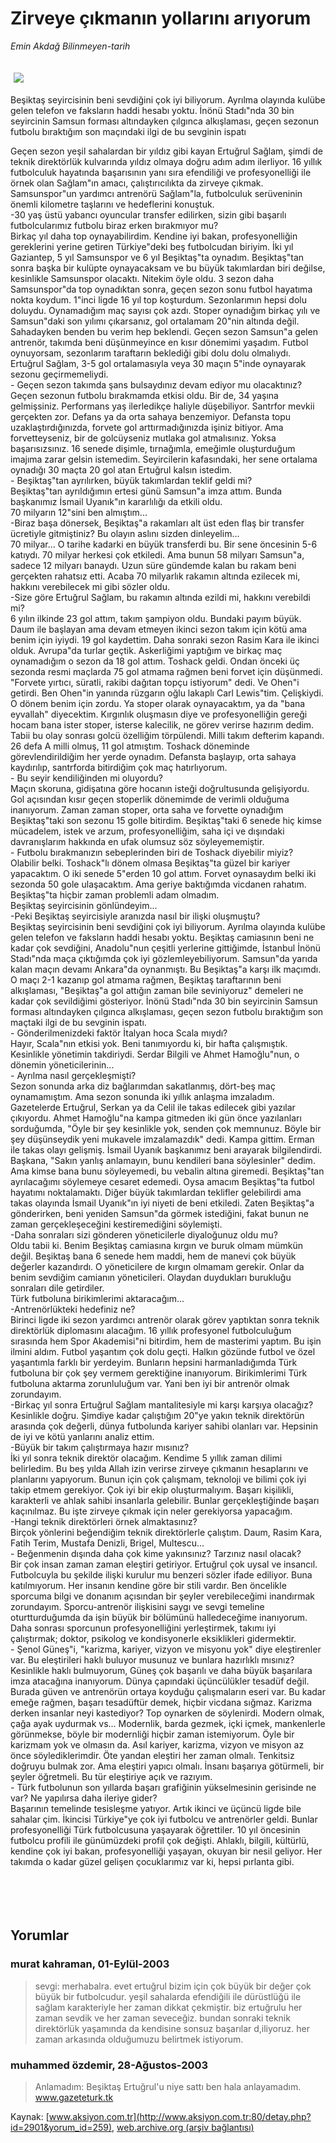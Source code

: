 # Zirveye çıkmanın yollarını arıyorum

*Emin Akdağ Bilinmeyen-tarih*

<div>
 <font>
  <img border="0" height="1" src="/web/20050130073756im_/http://www.aksiyon.com.tr/images/blank.gif"/>
 </font>
 <font class="content">
  <p>
   <img border="0" hspace="5" src="http://web.archive.org/web/20050130073756im_/http://www.aksiyon.com.tr/resim/455/48.jpg" vspace="5"/>
  </p>
 </font>
 <font class="content">
  Beşiktaş seyircisinin beni sevdiğini çok iyi biliyorum. Ayrılma olayında kulübe gelen telefon ve faksların haddi hesabı yoktu. İnönü Stadı"nda 30 bin seyircinin Samsun forması altındayken çılgınca alkışlaması, geçen sezonun futbolu bıraktığım son maçındaki ilgi de bu sevginin ispatı
 </font>
 <br/>
 <p>
  <font class="content">
   Geçen sezon yeşil sahalardan bir yıldız gibi kayan Ertuğrul Sağlam, şimdi de teknik direktörlük kulvarında yıldız olmaya doğru adım adım ilerliyor. 16 yıllık futbolculuk hayatında başarısının yanı sıra efendiliği ve profesyonelliği ile örnek olan Sağlam"ın amacı, çalıştırıcılıkta da zirveye çıkmak. Samsunspor"un yardımcı antrenörü Sağlam"la, futbolculuk serüveninin önemli kilometre taşlarını ve hedeflerini konuştuk.
   <br>
    -30 yaş üstü yabancı oyuncular transfer edilirken, sizin gibi başarılı futbolcularımız futbolu biraz erken bırakmıyor mu?
    <br>
     Birkaç yıl daha top oynayabilirdim. Kendine iyi bakan, profesyonelliğin gereklerini yerine getiren Türkiye"deki beş futbolcudan biriyim. İki yıl Gaziantep, 5 yıl Samsunspor ve 6 yıl Beşiktaş"ta oynadım. Beşiktaş"tan sonra başka bir kulüpte oynayacaksam ve bu büyük takımlardan biri değilse, kesinlikle Samsunspor olacaktı. Nitekim öyle oldu. 3 sezon daha Samsunspor"da top oynadıktan sonra, geçen sezon sonu futbol hayatıma nokta koydum. 1"inci ligde 16 yıl top koşturdum. Sezonlarımın hepsi dolu doluydu. Oynamadığım maç sayısı çok azdı. Stoper oynadığım birkaç yılı ve Samsun"daki son yılımı çıkarsanız, gol ortalamam 20"nin altında değil. Sahadayken benden bu verim hep beklendi. Geçen sezon Samsun"a gelen antrenör, takımda beni düşünmeyince en kısır dönemimi yaşadım. Futbol oynuyorsam, sezonlarım taraftarın beklediği gibi dolu dolu olmalıydı. Ertuğrul Sağlam, 3-5 gol ortalamasıyla veya 30 maçın 5"inde oynayarak sezonu geçirmemeliydi.
     <br>
      - Geçen sezon takımda şans bulsaydınız devam ediyor mu olacaktınız?
      <br>
       Geçen sezonun futbolu bırakmamda etkisi oldu. Bir de, 34 yaşına gelmişsiniz. Performans yaş ilerledikçe haliyle düşebiliyor. Santrfor mevkii gerçekten zor. Defans ya da orta sahaya benzemiyor. Defansta topu uzaklaştırdığınızda, forvete gol arttırmadığınızda işiniz bitiyor. Ama forvetteyseniz, bir de golcüyseniz mutlaka gol atmalısınız. Yoksa başarısızsınız. 16 senede dişimle, tırnağımla, emeğimle oluşturduğum imajıma zarar gelsin istemedim. Seyircilerin kafasındaki, her sene ortalama oynadığı 30 maçta 20 gol atan Ertuğrul kalsın istedim.
       <br/>
       - Beşiktaş"tan ayrılırken, büyük takımlardan teklif geldi mi?
       <br/>
       Beşiktaş"tan ayrıldığımın ertesi günü Samsun"a imza attım. Bunda başkanımız İsmail Uyanık"ın kararlılığı da etkili oldu.
       <br/>
       70 milyarın 12"sini ben almıştım...
       <br/>
       -Biraz başa dönersek, Beşiktaş"a rakamları alt üst eden flaş bir transfer ücretiyle gitmiştiniz? Bu olayın aslını sizden dinleyelim...
       <br/>
       70 milyar... O tarihe kadarki en büyük transferdi bu. Bir sene öncesinin 5-6 katıydı. 70 milyar herkesi çok etkiledi. Ama bunun 58 milyarı Samsun"a, sadece 12 milyarı banaydı. Uzun süre gündemde kalan bu rakam beni gerçekten rahatsız etti. Acaba 70 milyarlık rakamın altında ezilecek mi, hakkını verebilecek mi gibi sözler oldu.
       <br/>
       -Size göre Ertuğrul Sağlam, bu rakamın altında ezildi mi, hakkını verebildi mi?
       <br/>
       6 yılın ilkinde 23 gol attım, takım şampiyon oldu. Bundaki payım büyük. Daum ile başlayan ama devam etmeyen ikinci sezon takım için kötü ama benim için iyiydi. 19 gol kaydettim. Daha sonraki sezon Rasim Kara ile ikinci olduk. Avrupa"da turlar geçtik. Askerliğimi yaptığım ve birkaç maç oynamadığım o sezon da 18 gol attım. Toshack geldi. Ondan önceki üç sezonda resmi maçlarda 75 gol atmama rağmen beni forvet için düşünmedi. "Forvete yırtıcı, süratli, rakibi dağıtan topçu istiyorum" dedi. Ve Ohen"i getirdi. Ben Ohen"in yanında rüzgarın oğlu lakaplı Carl Lewis"tim. Çelişkiydi. O dönem benim için zordu. Ya stoper olarak oynayacaktım, ya da "bana eyvallah" diyecektim. Kırgınlık oluşmasın diye ve profesyonelliğin gereği hocam bana ister stoper, isterse kalecilik, ne görev verirse hazırım dedim. Tabii bu olay sonrası golcü özelliğim törpülendi. Milli takım defterim kapandı. 26 defa A milli olmuş, 11 gol atmıştım. Toshack döneminde görevlendirildiğim her yerde oynadım. Defansta başlayıp, orta sahaya kaydırılıp, santrforda bitirdiğim çok maç hatırlıyorum.
       <br/>
       - Bu seyir kendiliğinden mi oluyordu?
       <br/>
       Maçın skoruna, gidişatına göre hocanın isteği doğrultusunda gelişiyordu. Gol açısından kısır geçen stoperlik dönemimde de verimli olduğuma inanıyorum. Zaman zaman stoper, orta saha ve forvette oynadığım Beşiktaş"taki son sezonu 15 golle bitirdim. Beşiktaş"taki 6 senede hiç kimse mücadelem, istek ve arzum, profesyonelliğim, saha içi ve dışındaki davranışlarım hakkında en ufak olumsuz söz söyleyememiştir.
       <br/>
       - Futbolu bırakmanızın sebeplerinden biri de Toshack diyebilir miyiz?
       <br/>
       Olabilir belki. Toshack"lı dönem olmasa Beşiktaş"ta güzel bir kariyer yapacaktım. O iki senede 5"erden 10 gol attım. Forvet oynasaydım belki iki sezonda 50 gole ulaşacaktım. Ama geriye baktığımda vicdanen rahatım. Beşiktaş"ta hiçbir zaman problemli adam olmadım.
       <br/>
       Beşiktaş seyircisinin gönlündeyim...
       <br/>
       -Peki Beşiktaş seyircisiyle aranızda nasıl bir ilişki oluşmuştu?
       <br/>
       Beşiktaş seyircisinin beni sevdiğini çok iyi biliyorum. Ayrılma olayında kulübe gelen telefon ve faksların haddi hesabı yoktu. Beşiktaş camiasının beni ne kadar çok sevdiğini, Anadolu"nun çeşitli yerlerine gittiğimde, İstanbul İnönü Stadı"nda maça çıktığımda çok iyi gözlemleyebiliyorum. Samsun"da yarıda kalan maçın devamı Ankara"da oynanmıştı. Bu Beşiktaş"a karşı ilk maçımdı. O maçı 2-1 kazanıp gol atmama rağmen, Beşiktaş taraftarının beni alkışlaması, "Beşiktaş"a gol attığın zaman bile seviniyoruz" demeleri ne kadar çok sevildiğimi gösteriyor. İnönü Stadı"nda 30 bin seyircinin Samsun forması altındayken çılgınca alkışlaması, geçen sezon futbolu bıraktığım son maçtaki ilgi de bu sevginin ispatı.
       <br/>
       - Gönderilmenizdeki faktör İtalyan hoca Scala mıydı?
       <br/>
       Hayır, Scala"nın etkisi yok. Beni tanımıyordu ki, bir hafta çalışmıştık. Kesinlikle yönetimin takdiriydi. Serdar Bilgili ve Ahmet Hamoğlu"nun, o dönemin yöneticilerinin...
       <br/>
       - Ayrılma nasıl gerçekleşmişti?
       <br/>
       Sezon sonunda arka diz bağlarımdan sakatlanmış, dört-beş maç oynamamıştım. Ama sezon sonunda iki yıllık anlaşma imzaladım. Gazetelerde Ertuğrul, Serkan ya da Celil ile takas edilecek gibi yazılar çıkıyordu. Ahmet Hamoğlu"na kampa gitmeden iki gün önce yazılanları sorduğumda, "Öyle bir şey kesinlikle yok, senden çok memnunuz. Böyle bir şey düşünseydik yeni mukavele imzalamazdık" dedi. Kampa gittim. Erman ile takas olayı gelişmiş. İsmail Uyanık başkanımız beni arayarak bilgilendirdi. Başkana, "Sakın yanlış anlamayın, bunu kendileri bana söylesinler" dedim. Ama kimse bana bunu söyleyemedi, bu vebalin altına giremedi. Beşiktaş"tan ayrılacağımı söylemeye cesaret edemedi. Oysa amacım Beşiktaş"ta futbol hayatımı noktalamaktı. Diğer büyük takımlardan teklifler gelebilirdi ama takas olayında İsmail Uyanık"ın iyi niyeti de beni etkiledi. Zaten Beşiktaş"a gönderirken, beni yeniden Samsun"da görmek istediğini, fakat bunun ne zaman gerçekleşeceğini kestiremediğini söylemişti.
       <br/>
       -Daha sonraları sizi gönderen yöneticilerle diyaloğunuz oldu mu?
       <br/>
       Oldu tabii ki. Benim Beşiktaş camiasına kırgın ve buruk olmam mümkün değil. Beşiktaş bana 6 senede hem maddi, hem de manevi çok büyük değerler kazandırdı. O yöneticilere de kırgın olmamam gerekir. Onlar da benim sevdiğim camianın yöneticileri. Olaydan duydukları burukluğu sonraları dile getirdiler.
       <br/>
       Türk futboluna birikimlerimi aktaracağım...
       <br/>
       -Antrenörlükteki hedefiniz ne?
       <br/>
       Birinci ligde iki sezon yardımcı antrenör olarak görev yaptıktan sonra teknik direktörlük diplomasını alacağım. 16 yıllık profesyonel futbolculuğum sırasında hem Spor Akademisi"ni bitirdim, hem de masterimi yaptım. Bu işin ilmini aldım. Futbol yaşantım çok dolu geçti. Halkın gözünde futbol ve özel yaşantımla farklı bir yerdeyim. Bunların hepsini harmanladığımda Türk futboluna bir çok şey vermem gerektiğine inanıyorum. Birikimlerimi Türk futboluna aktarma zorunluluğum var. Yani ben iyi bir antrenör olmak zorundayım.
       <br/>
       -Birkaç yıl sonra Ertuğrul Sağlam mantalitesiyle mi karşı karşıya olacağız?
       <br/>
       Kesinlikle doğru. Şimdiye kadar çalıştığım 20"ye yakın teknik direktörün arasında çok değerli, dünya futbolunda kariyer sahibi olanları var. Hepsinin de iyi ve kötü yanlarını analiz ettim.
       <br/>
       -Büyük bir takım çalıştırmaya hazır mısınız?
       <br/>
       İki yıl sonra teknik direktör olacağım. Kendime 5 yıllık zaman dilimi belirledim. Bu beş yılda Allah izin verirse zirveye çıkmanın hesaplarını ve planlarını yapıyorum. Bunun için çok çalışmam, teknoloji ve bilimi çok iyi takip etmem gerekiyor. Çok iyi bir ekip oluşturmalıyım. Başarı kişilikli, karakterli ve ahlak sahibi insanlarla gelebilir. Bunlar gerçekleştiğinde başarı kaçınılmaz. Bu işte zirveye çıkmak için neler gerekiyorsa yapacağım.
       <br/>
       -Hangi teknik direktörleri örnek almaktasınız?
       <br/>
       Birçok yönlerini beğendiğim teknik direktörlerle çalıştım. Daum, Rasim Kara, Fatih Terim, Mustafa Denizli, Brigel, Multescu...
       <br/>
       - Beğenmenin dışında daha çok kime yakınsınız? Tarzınız nasıl olacak?
       <br/>
       Bir çok insan zaman zaman eleştiri getiriyor. Ertuğrul çok uysal ve insancıl. Futbolcuyla bu şekilde ilişki kurulur mu benzeri sözler ifade ediliyor. Buna katılmıyorum. Her insanın kendine göre bir stili vardır. Ben öncelikle sporcuma bilgi ve donanım açısından bir şeyler verebileceğimi inandırmak zorundayım. Sporcu-antrenör ilişkisini saygı ve sevgi temeline oturtturduğumda da işin büyük bir bölümünü halledeceğime inanıyorum. Daha sonrası sporcunun profesyonelliğini yerleştirmek, takımı iyi çalıştırmak; doktor, psikolog ve kondisyonerle eksiklikleri gidermektir.
       <br/>
       - Şenol Güneş"i, "karizma, kariyer, vizyon ve misyonu yok" diye eleştirenler var. Bu eleştirileri haklı buluyor musunuz ve bunlara hazırlıklı mısınız?
       <br/>
       Kesinlikle haklı bulmuyorum, Güneş çok başarılı ve daha büyük başarılara imza atacağına inanıyorum. Dünya çapındaki üçüncülükler tesadüf değil. Burada güven ve antrenörün ortaya koyduğu çalışmaların eseri var. Bu kadar emeğe rağmen, başarı tesadüftür demek, hiçbir vicdana sığmaz. Karizma derken insanlar neyi kastediyor? Top oynarken de söylenirdi. Modern olmak, çağa ayak uydurmak vs... Modernlik, barda gezmek, içki içmek, mankenlerle görünmekse, böyle bir modernliği hiçbir zaman istemiyorum. Öyle bir karizmam yok ve olmasın da. Asıl kariyer, karizma, vizyon ve misyon az önce söylediklerimdir. Öte yandan eleştiri her zaman olmalı. Tenkitsiz doğruyu bulmak zor. Ama eleştiri yapıcı olmalı. İnsanı başarıya götürmeli, bir şeyler öğretmeli. Bu tür eleştiriye açık ve razıyım.
       <br/>
       - Türk futbolunun son yıllarda başarı grafiğinin yükselmesinin gerisinde ne var? Ne yapılırsa daha ileriye gider?
       <br/>
       Başarının temelinde tesisleşme yatıyor. Artık ikinci ve üçüncü ligde bile sahalar çim. İkincisi Türkiye"ye çok iyi futbolcu ve antrenörler geldi. Bunlar profesyonelliği Türk futbolcusuna yaşayarak öğrettiler. 10 yıl öncesinin futbolcu profili ile günümüzdeki profil çok değişti. Ahlaklı, bilgili, kültürlü, kendine çok iyi bakan, profesyonelliği yaşayan, okuyan bir nesil geliyor. Her takımda o kadar güzel gelişen çocuklarımız var ki, hepsi pırlanta gibi.
       <br/>
      </br>
     </br>
    </br>
   </br>
  </font>
 </p>
</div>


## Yorumlar

### murat kahraman, 01-Eylül-2003
> sevgi: 
> merhabalra. evet ertuğrul bizim için çok büyük bir değer çok büyük bir futbolcudur. yeşil sahalarda efendiğili ile dürüstlüğü ile sağlam karakteriyle her zaman dikkat çekmiştir. biz ertuğrulu her zaman sevdik ve her zaman seveceğiz. bundan sonraki teknik direktörlük yaşamında da kendisine sonsuz başarılar d,iliyoruz. her zaman arkasında olduğumuzu belirtmek istiyorum.

### muhammed özdemir, 28-Ağustos-2003
> Anlamadım: 
> Beşiktaş Ertuğrul'u niye sattı ben hala anlayamadım. www.gazeteturk.tk

Kaynak: [www.aksiyon.com.tr](http://www.aksiyon.com.tr:80/detay.php?id=2901&yorum_id=259), [web.archive.org (arşiv bağlantısı)](http://web.archive.org/web/20050130073756/http://www.aksiyon.com.tr:80/detay.php?id=2901&yorum_id=259)
